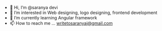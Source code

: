 - 👋 Hi, I’m @saranya devi
- 👀 I’m interested in Web designing, logo designing, frontend development 
- 🌱 I’m currently learning Angular framework
- 📫 How to reach me ... writetosaranyaj@gmail.com

<!---
saranyadevij/saranyadevij is a ✨ special ✨ repository because its `README.md` (this file) appears on your GitHub profile.
You can click the Preview link to take a look at your changes.
--->
